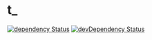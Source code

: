 t_
=============
[![dependency Status](https://david-dm.org/Light241/t_under_tiles/status.svg?branch=master)](https://david-dm.org/Light241/t_under_tiles#info=Dependencies)
[![devDependency Status](https://david-dm.org/Light241/t_under_tiles/dev-status.svg?branch=master)](https://david-dm.org/Light241/t_under_tiles#info=devDependencies)
